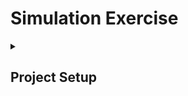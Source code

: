 # Simulation Exercise

<details><summary><h2>Project Setup</h2></summary>

  To run the project locally you can first run:
  ```bash
  make setup
  ```
  This will install for `MacOs` users [homebrew](https://brew.sh/) and [uv](https://docs.astral.sh/uv/). If  you are a `Windows` user it will install [chocolatey](https://chocolatey.org/) and `uv`.
  If you already have a package manager and `uv` already installed,to be able to have all of the required dependencies run:

  ```bash
  make python_deps
  ```
  or the same:

  ```bash
  uv sync
  ```
  If an enviroment existed already it will update the dependencies. If one did not exist, it will create it and populate it.
  Check [uv documentation](https://docs.astral.sh/uv/getting-started/features/) for more information
</details>
